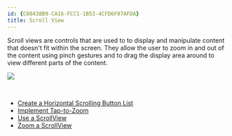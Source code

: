 ```yaml
---
id: {C08438B9-CA16-FCC1-1B53-4CFD6F07AFDA}  
title: Scroll View  
---
```


Scroll views are controls that are used to to display and manipulate content
that doesn't fit within the screen. They allow the user to zoom in and out of
the content using pinch gestures and to drag the display area around to view
different parts of the content.

 [ ![](Images/halloween_scrollview.jpg)](Images/halloween_scrollview.jpg)

&nbsp;

-   [Create a Horizontal Scrolling Button List](/recipes/ios/content_controls/scroll_view/create_a_horizontal_scrolling_button_list) 
-   [Implement Tap-to-Zoom](/recipes/ios/content_controls/scroll_view/implement_tap-to-zoom) 
-   [Use a ScrollView](/recipes/ios/content_controls/scroll_view/use_a_scrollview) 
-   [Zoom a ScrollView](/recipes/ios/content_controls/scroll_view/zoom_a_scrollview)